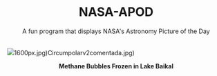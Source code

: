 <div align="center">
  <h1>
    NASA-APOD
  </h1>
</div>
  
<div align="center">
  A fun program that displays NASA's Astronomy Picture of the Day
</div>

<br>

![](https://apod.nasa.gov/apod/image/2412/BaikalBubbles_Makeeva_1000.jpg)1600px.jpg)Circumpolarv2comentada.jpg)

<p align = "center">
  <b>Methane Bubbles Frozen in Lake Baikal</b>
</p>
